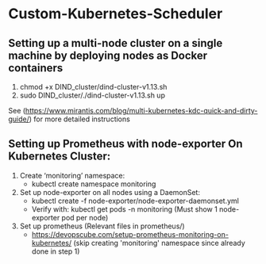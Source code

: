 # Custom-Kubernetes-Scheduler

## Setting up a multi-node cluster on a single machine by deploying nodes as Docker containers
1. chmod +x DIND_cluster/dind-cluster-v1.13.sh
2. sudo DIND_cluster/./dind-cluster-v1.13.sh up

See (https://www.mirantis.com/blog/multi-kubernetes-kdc-quick-and-dirty-guide/) for more detailed instructions

## Setting up Prometheus with node-exporter On Kubernetes Cluster: 
1. Create ‘monitoring’ namespace:
   - kubectl create namespace monitoring
2. Set up node-exporter on all nodes using a DaemonSet: 
   - kubectl create -f node-exporter/node-exporter-daemonset.yml
   - Verify with: kubectl get pods -n monitoring (Must show 1 node-exporter pod per node)
3. Set up prometheus (Relevant files in prometheus/) 
   - https://devopscube.com/setup-prometheus-monitoring-on-kubernetes/ (skip creating 'monitoring' namespace since already done in step 1)

